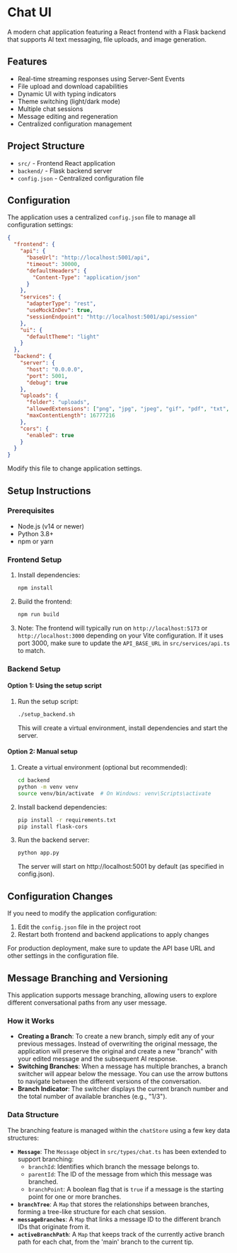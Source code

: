 # Chat UI

A modern chat application featuring a React frontend with a Flask backend that supports AI text messaging, file uploads, and image generation.

## Features

- Real-time streaming responses using Server-Sent Events
- File upload and download capabilities
- Dynamic UI with typing indicators
- Theme switching (light/dark mode)
- Multiple chat sessions
- Message editing and regeneration
- Centralized configuration management

## Project Structure

- `src/` - Frontend React application
- `backend/` - Flask backend server
- `config.json` - Centralized configuration file

## Configuration

The application uses a centralized `config.json` file to manage all configuration settings:

```json
{
  "frontend": {
    "api": {
      "baseUrl": "http://localhost:5001/api",
      "timeout": 30000,
      "defaultHeaders": {
        "Content-Type": "application/json"
      }
    },
    "services": {
      "adapterType": "rest",
      "useMockInDev": true,
      "sessionEndpoint": "http://localhost:5001/api/session"
    },
    "ui": {
      "defaultTheme": "light"
    }
  },
  "backend": {
    "server": {
      "host": "0.0.0.0",
      "port": 5001,
      "debug": true
    },
    "uploads": {
      "folder": "uploads",
      "allowedExtensions": ["png", "jpg", "jpeg", "gif", "pdf", "txt", "doc", "docx"],
      "maxContentLength": 16777216
    },
    "cors": {
      "enabled": true
    }
  }
}
```

Modify this file to change application settings.

## Setup Instructions

### Prerequisites

- Node.js (v14 or newer)
- Python 3.8+
- npm or yarn

### Frontend Setup

1. Install dependencies:
   ```bash
   npm install
   ```

2. Build the frontend:
   ```bash
   npm run build
   ```

3. Note: The frontend will typically run on `http://localhost:5173` or `http://localhost:3000` depending on your Vite configuration. If it uses port 3000, make sure to update the `API_BASE_URL` in `src/services/api.ts` to match.

### Backend Setup

#### Option 1: Using the setup script
1. Run the setup script:
   ```bash
   ./setup_backend.sh
   ```
   This will create a virtual environment, install dependencies and start the server.

#### Option 2: Manual setup
1. Create a virtual environment (optional but recommended):
   ```bash
   cd backend
   python -m venv venv
   source venv/bin/activate  # On Windows: venv\Scripts\activate
   ```

2. Install backend dependencies:
   ```bash
   pip install -r requirements.txt
   pip install flask-cors
   ```

3. Run the backend server:
   ```bash
   python app.py
   ```
   
   The server will start on http://localhost:5001 by default (as specified in config.json).

## Configuration Changes

If you need to modify the application configuration:

1. Edit the `config.json` file in the project root
2. Restart both frontend and backend applications to apply changes

For production deployment, make sure to update the API base URL and other settings in the configuration file.

## Message Branching and Versioning

This application supports message branching, allowing users to explore different conversational paths from any user message.

### How it Works

-   **Creating a Branch**: To create a new branch, simply edit any of your previous messages. Instead of overwriting the original message, the application will preserve the original and create a new "branch" with your edited message and the subsequent AI response.
-   **Switching Branches**: When a message has multiple branches, a branch switcher will appear below the message. You can use the arrow buttons to navigate between the different versions of the conversation.
-   **Branch Indicator**: The switcher displays the current branch number and the total number of available branches (e.g., "1/3").

### Data Structure

The branching feature is managed within the `chatStore` using a few key data structures:

-   **`Message`**: The `Message` object in `src/types/chat.ts` has been extended to support branching:
    -   `branchId`: Identifies which branch the message belongs to.
    -   `parentId`: The ID of the message from which this message was branched.
    -   `branchPoint`: A boolean flag that is `true` if a message is the starting point for one or more branches.
-   **`branchTree`**: A `Map` that stores the relationships between branches, forming a tree-like structure for each chat session.
-   **`messageBranches`**: A `Map` that links a message ID to the different branch IDs that originate from it.
-   **`activeBranchPath`**: A `Map` that keeps track of the currently active branch path for each chat, from the 'main' branch to the current tip.